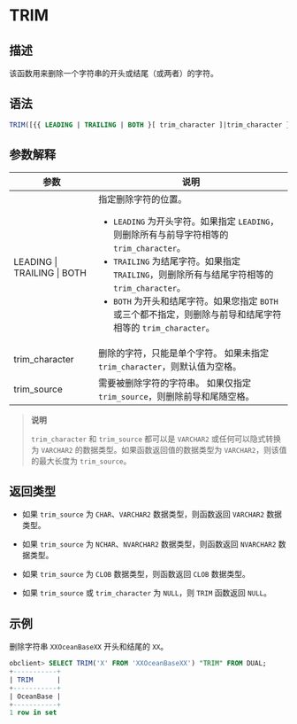 # TRIM

## 描述

该函数用来删除一个字符串的开头或结尾（或两者）的字符。

## 语法

```sql
TRIM([{{ LEADING | TRAILING | BOTH }[ trim_character ]|trim_character }FROM] trim_source)
```

## 参数解释

|             参数              |                                                                                                                                                                                说明                                                                                                                                                                                 |
|-----------------------------|-------------------------------------------------------------------------------------------------------------------------------------------------------------------------------------------------------------------------------------------------------------------------------------------------------------------------------------------------------------------|
| LEADING \| TRAILING \| BOTH | 指定删除字符的位置。 <ul><li> `LEADING` 为开头字符。如果指定 `LEADING`，则删除所有与前导字符相等的 `trim_character`。  </li><li> `TRAILING` 为结尾字符。如果指定 `TRAILING`，则删除所有与结尾字符相等的 `trim_character`。   </li><li> `BOTH` 为开头和结尾字符。如果您指定 `BOTH` 或三个都不指定，则删除与前导和结尾字符相等的 `trim_character`。</li></ul>    |
| trim_character              | 删除的字符，只能是单个字符。 如果未指定 `trim_character`，则默认值为空格。                                                                                                                                                                                                                                                                                                    |
| trim_source                 | 需要被删除字符的字符串。 如果仅指定 `trim_source`，则删除前导和尾随空格。                                                                                                                                                                                                                                                                                                      |

>**说明**
>
>`trim_character` 和 `trim_source` 都可以是 `VARCHAR2` 或任何可以隐式转换为 `VARCHAR2` 的数据类型。如果函数返回值的数据类型为 `VARCHAR2`，则该值的最大长度为 `trim_source`。

## 返回类型

* 如果 `trim_source` 为 `CHAR`、`VARCHAR2` 数据类型，则函数返回 `VARCHAR2` 数据类型。

* 如果 `trim_source` 为 `NCHAR`、`NVARCHAR2` 数据类型，则函数返回 `NVARCHAR2` 数据类型。

* 如果 `trim_source` 为 `CLOB` 数据类型，则函数返回 `CLOB` 数据类型。

* 如果 `trim_source` 或 `trim_character` 为 `NULL`，则 `TRIM` 函数返回 `NULL`。

## 示例

删除字符串 `XXOceanBaseXX` 开头和结尾的 `XX`。

```sql
obclient> SELECT TRIM('X' FROM 'XXOceanBaseXX') "TRIM" FROM DUAL;
+-----------+
| TRIM      |
+-----------+
| OceanBase |
+-----------+
1 row in set
```
